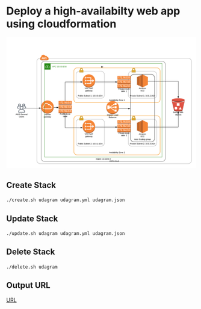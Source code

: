 # Deploy a high-availabilty web app using cloudformation

![Diagram](Diagram.png)

## Create Stack
```./create.sh udagram udagram.yml udagram.json```

## Update Stack
```./update.sh udagram udagram.yml udagram.json```

## Delete Stack
```./delete.sh udagram```

## Output URL
[URL](http://udagr-WebAp-1QVR4FE3P5SCX-210498038.us-west-2.elb.amazonaws.com)
